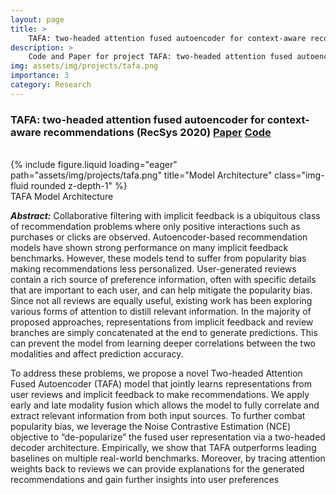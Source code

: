 ```yaml
---
layout: page
title: >
    TAFA: two-headed attention fused autoencoder for context-aware recommendations (RecSys 2020)
description: >
    Code and Paper for project TAFA: two-headed attention fused autoencoder for context-aware recommendations (RecSys 2020)
img: assets/img/projects/tafa.png
importance: 3
category: Research
---
```


### TAFA: two-headed attention fused autoencoder for context-aware recommendations (**RecSys 2020**) [Paper](/assets/pdf/recsys2020_tafa.pdf) [Code](https://github.com/layer6ai-labs/HGCF)

<br />

<div class="row">
    <div class="col-sm mt-3 mt-md-0">
        {% include figure.liquid loading="eager" path="assets/img/projects/tafa.png" title="Model Architecture" class="img-fluid rounded z-depth-1" %}
    </div>
</div>
<div class="caption">
    TAFA Model Architecture
</div>

***Abstract:*** Collaborative filtering with implicit feedback is a ubiquitous class of recommendation problems where only positive interactions such as purchases or clicks are observed. Autoencoder-based recommendation models have shown strong performance on many implicit feedback benchmarks. However, these models tend to suffer from popularity bias making recommendations less personalized. User-generated reviews contain a rich source of preference information, often with specific details that are important to each user, and can help mitigate the popularity bias. Since not all reviews are equally useful, existing work has been exploring various forms of attention to distill relevant information. In the majority of proposed approaches, representations from implicit feedback and review branches are simply concatenated at the end to generate predictions. This can prevent the model from learning deeper correlations between the two modalities and affect prediction accuracy. 

To address these problems, we propose a novel Two-headed Attention Fused Autoencoder (TAFA) model that jointly learns representations from user reviews and implicit feedback to make recommendations. We apply early and late modality fusion which allows the model to fully correlate and extract relevant information from both input sources. To further combat popularity bias, we leverage the Noise Contrastive Estimation (NCE) objective to
“de-popularize” the fused user representation via a two-headed decoder architecture. Empirically, we show that TAFA outperforms leading baselines on multiple real-world benchmarks. Moreover, by tracing attention weights back to reviews we can provide explanations for the generated recommendations and gain further insights into user preferences